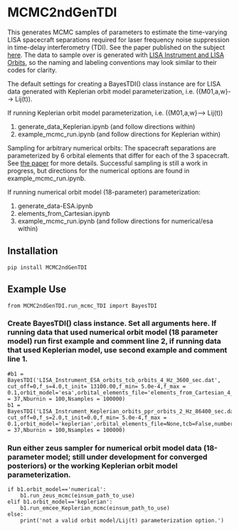 # MCMC2ndGenTDI

This generates MCMC samples of parameters to estimate the time-varying LISA spacecraft separations required for laser frequency noise suppression in time-delay interferometry (TDI). See the paper published on the subject [here](https://arxiv.org/abs/2305.14186). The data to sample over is generated with [LISA Instrument and LISA Orbits](https://gitlab.in2p3.fr/lisa-simulation/instrument), so the naming and labeling conventions may look similar to their codes for clarity.

The default settings for creating a BayesTDI() class instance are for LISA data generated with Keplerian orbit model parameterization, i.e. ({M01,a,w}--> Lij(t)). 

If running Keplerian orbit model parameterization, i.e. ({M01,a,w}--> Lij(t))

1) generate_data_Keplerian.ipynb (and follow directions within)
2) example_mcmc_run.ipynb (and follow directions for Keplerian within)



Sampling for arbitrary numerical orbits: The spacecraft separations are parameterized by 6 orbital elements that differ for each of the 3 spacecraft. See [the paper](https://arxiv.org/abs/2305.14186) for more details. Successful sampling is still a work in progress, but directions for the numerical options are found in example_mcmc_run.ipynb. 


If running numerical orbit model (18-parameter)  parameterization:

1) generate_data-ESA.ipynb
2) elements_from_Cartesian.ipynb
3) example_mcmc_run.ipynb (and follow directions for numerical/esa within)

## Installation

```
pip install MCMC2ndGenTDI
```

## Example Use

```
from MCMC2ndGenTDI.run_mcmc_TDI import BayesTDI
```
### Create BayesTDI() class instance. Set all arguments here. If running data that used numerical orbit model (18 parameter model) run first example and comment line 2, if running data that used Keplerian model, use second example and comment line 1.

```
#b1 = BayesTDI('LISA_Instrument_ESA_orbits_tcb_orbits_4_Hz_3600_sec.dat', cut_off=0,f_s=4.0,t_init= 13100.00,f_min= 5.0e-4,f_max = 0.1,orbit_model='esa',orbital_elements_file='elements_from_Cartesian_4_Hz_3600_sec.dat',tcb=True,number_n=7,Nens = 37,Nburnin = 100,Nsamples = 100000)
b1 = BayesTDI('LISA_Instrument_Keplerian_orbits_ppr_orbits_2_Hz_86400_sec.dat', cut_off=0,f_s=2.0,t_init=0.0,f_min= 5.0e-4,f_max = 0.1,orbit_model='keplerian',orbital_elements_file=None,tcb=False,number_n=7,Nens = 37,Nburnin = 100,Nsamples = 100000)
```
### Run either zeus sampler for numerical orbit model data (18-parameter model; still under development for converged posteriors) or the working Keplerian orbit model parameterization.

```
if b1.orbit_model=='numerical':
    b1.run_zeus_mcmc(einsum_path_to_use)
elif b1.orbit_model=='keplerian':
    b1.run_emcee_Keplerian_mcmc(einsum_path_to_use)
else:
    print('not a valid orbit model/Lij(t) parameterization option.')
```
